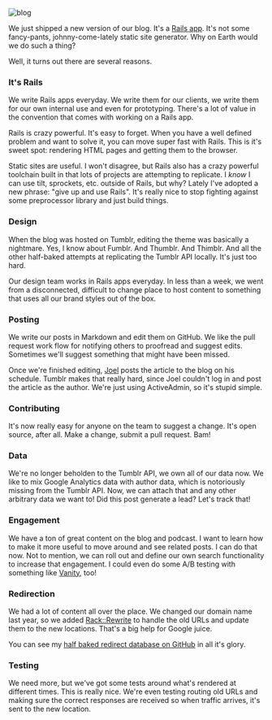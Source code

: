 ![blog](http://gaslight.github.io/posts/assets/images/blog.png)

We just shipped a new version of our blog. It's a [Rails app][app]. It's
not some fancy-pants, johnny-come-lately static site generator. Why on
Earth would we do such a thing?

Well, it turns out there are several reasons.

### It's Rails

We write Rails apps everyday. We write them for our clients, we write
them for our own internal use and even for prototyping. There's a lot of
value in the convention that comes with working on a Rails app.

Rails is crazy powerful. It's easy to forget. When you have a well
defined problem and want to solve it, you can move super fast with
Rails. This is it's sweet spot: rendering HTML pages and getting them to
the browser.

Static sites are useful. I won't disagree, but Rails also has a crazy
powerful toolchain built in that lots of projects are attempting to
replicate. I _know_ I can use tilt, sprockets, etc. outside of Rails,
but why? Lately I've adopted a new phrase: "give up and use Rails". It's
really nice to stop fighting against some preprocessor library and just
build things.

### Design

When the blog was hosted on Tumblr, editing the theme was basically a
nightmare. Yes, I know about Fumblr. And Thumblr. And Thimblr. And all the other
half-baked attempts at replicating the Tumblr API locally. It's just too
hard.

Our design team works in Rails apps everyday. In less than a week, we
went from a disconnected, difficult to change place to host content to
something that uses all our brand styles out of the box.

### Posting

We write our posts in Markdown and edit them on GitHub. We like the pull
request work flow for notifying others to proofread and suggest edits. Sometimes
we'll suggest something that might have been missed.

Once we're finished editing, [Joel][joel] posts the article to the blog
on his schedule. Tumblr makes that really hard, since Joel couldn't log
in and post the article as the author. We're just using ActiveAdmin, so it's stupid
simple.

### Contributing

It's now really easy for anyone on the team to suggest a change. It's
open source, after all. Make a change, submit a pull request. Bam!

### Data

We're no longer beholden to the Tumblr API, we own all of our data now.
We like to mix Google Analytics data with author data, which is notoriously missing
from the Tumblr API. Now, we can attach that and any other arbitrary data we want to!
Did this post generate a lead? Let's track that!

### Engagement

We have a ton of great content on the blog and podcast. I want to learn
how to make it more useful to move around and see related posts. I can
do that now. Not to mention, we can roll out and define our own search 
functionality to increase that engagement. I could even do some A/B testing 
with something like [Vanity][vanity], too!

### Redirection

We had a lot of content all over the place. We changed our domain name
last year, so we added [Rack::Rewrite][rewrite] to handle the old URLs
and update them to the new locations. That's a big help for Google
juice.

You can see my [half baked redirect database on GitHub][rewrite_tumblr]
in all it's glory.

### Testing

We need more, but we've got some tests around what's rendered at
different times. This is really nice. We're even testing routing old
URLs and making sure the correct responses are received so when traffic
arrives, it's sent to the new location.

[app]: https://github.com/gaslight/gaslight.co
[joel]: https://twitter.com/joelturnbull
[vanity]: http://vanity.labnotes.org/rails.html
[rewrite]: https://github.com/jtrupiano/rack-rewrite
[rewrite_tumblr]: https://github.com/gaslight/gaslight.co/blob/master/lib/rewrite.rb

